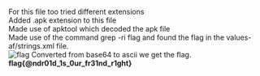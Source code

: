 For this file too tried different extensions<br />
Added .apk extension to this file<br />
Made use of apktool which decoded the apk file<br />
Made use of the command grep -ri flag and found the flag in the values-af/strings.xml file.<br />
![flag](https://github.com/Hemanth-Yarlagadda/CTF-Capture-the-flag-/blob/master/Procedure/Flag%203/flag3.jpg)
Converted from base64 to ascii we get the flag.<br />
**flag{@ndr01d_1s_0ur_fr31nd_r1ght}**
